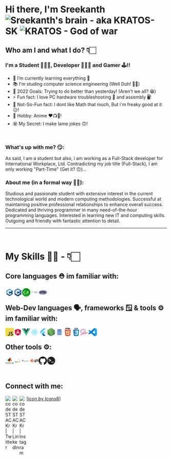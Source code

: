 # Hi there, I'm Sreekanth <img title="Sreekanth's brain" alt="Sreekanth's brain" src="https://img.icons8.com/doodle/48/000000/smart-.png"/> - aka KRATOS-SK <img title="KRATOS - The God of war" alt="KRATOS - God of war" src="https://img.icons8.com/fluency/48/000000/god.png"/>

## Who am I and what I do? 👇🏻
### I'm a Student 🧑🏻‍🎓, Developer 🧑🏻‍💻 and Gamer 🕹️!!

- 🌱 I’m currently learning everything 🤣
- 📚 I'm studing computer science engineering (Well Duh! 🤲🏻)
- 🥅 2022 Goals: Trying to do better than yesterday! (Aren't we all? 😁)
- ⚡ Fun fact: I love PC hardware troubleshooting 🔫 and assembly 🖥️!
- 🥲 Not-So-Fun fact: I dont like Math that much, But i'm freaky good at it 😐!
- 🎎 Hobby: Anime ❤️📺🍿!
- ㊙️ My Secret: I make lame jokes 🙃!

<br />

### What's up with me? 😏:
As said, I am a student but also, i am working as a Full-Stack developer for International Workplace, Ltd. Contradicting my job title (Full-Stack), I am only working "Part-Time" (Get it? 🙃)...

### About me (in a formal way 🤵🏻):
Studious and passionate student with extensive interest in the current technological world and modern computing methodologies. Successful at maintaining positive professional relationships to enhance overall success. Dedicated and thriving programmer in many need-of-the-hour programming languages. Interested in learning new IT and computing skills. Outgoing and friendly with fantastic attention to detail.

---

<br />

# My Skills 💪🏻 - 👇🏻
## Core languages ⛑️ im familiar with:

<img align="left" title="C" alt="C" width="26px" src="https://raw.githubusercontent.com/github/explore/80688e429a7d4ef2fca1e82350fe8e3517d3494d/topics/c/c.png" />
<img align="left" title="C++" alt="C++" width="26px" src="https://raw.githubusercontent.com/github/explore/80688e429a7d4ef2fca1e82350fe8e3517d3494d/topics/cpp/cpp.png" />
<img align="left" title="C#" alt="C#" width="26px" src="https://raw.githubusercontent.com/github/explore/80688e429a7d4ef2fca1e82350fe8e3517d3494d/topics/csharp/csharp.png" />
<img align="left" title="Java" alt="Java" width="26px" src="https://raw.githubusercontent.com/github/explore/80688e429a7d4ef2fca1e82350fe8e3517d3494d/topics/java/java.png" />
<img align="left" title="PhP" alt="PhP" width="26px" src="https://raw.githubusercontent.com/github/explore/80688e429a7d4ef2fca1e82350fe8e3517d3494d/topics/php/php.png" />

<br />

## Web-Dev languages 🗣️, frameworks 🪟 & tools ⚙️ im familiar with:

<img align="left" title="JavaScript" alt="JavaScript" width="26px" src="https://raw.githubusercontent.com/github/explore/80688e429a7d4ef2fca1e82350fe8e3517d3494d/topics/javascript/javascript.png" />
<img align="left" title="AngularJS" alt="Angular" width="26px" src="https://raw.githubusercontent.com/github/explore/80688e429a7d4ef2fca1e82350fe8e3517d3494d/topics/angular/angular.png" />
<img align="left" title="VueJS" alt="Vue" width="26px" src="https://raw.githubusercontent.com/github/explore/80688e429a7d4ef2fca1e82350fe8e3517d3494d/topics/vue/vue.png" />
<img align="left" title="ReactJS" alt="React" width="26px" src="https://raw.githubusercontent.com/github/explore/80688e429a7d4ef2fca1e82350fe8e3517d3494d/topics/react/react.png" />
<img align="left" title="Flutter" alt="Flutter" width="26px" src="https://raw.githubusercontent.com/github/explore/80688e429a7d4ef2fca1e82350fe8e3517d3494d/topics/flutter/flutter.png" />
<img align="left" title="Node.js" alt="Node.js" width="26px" src="https://raw.githubusercontent.com/github/explore/80688e429a7d4ef2fca1e82350fe8e3517d3494d/topics/nodejs/nodejs.png" />
<img align="left" title="SQL" alt="SQL" width="26px" src="https://raw.githubusercontent.com/github/explore/80688e429a7d4ef2fca1e82350fe8e3517d3494d/topics/sql/sql.png" />
<img align="left" title="HTML5" alt="HTML5" width="26px" src="https://raw.githubusercontent.com/github/explore/80688e429a7d4ef2fca1e82350fe8e3517d3494d/topics/html/html.png" />
<img align="left" title="CSS" alt="CSS3" width="26px" src="https://raw.githubusercontent.com/github/explore/80688e429a7d4ef2fca1e82350fe8e3517d3494d/topics/css/css.png" />
<img align="left" title="SaSS" alt="Sass" width="26px" src="https://raw.githubusercontent.com/github/explore/80688e429a7d4ef2fca1e82350fe8e3517d3494d/topics/sass/sass.png" />
<img align="left" title="Visual Studio Code" alt="Visual Studio Code" width="26px" src="https://raw.githubusercontent.com/github/explore/80688e429a7d4ef2fca1e82350fe8e3517d3494d/topics/visual-studio-code/visual-studio-code.png" />

<br />

## Other tools ⚙️:

<img align="left" title="MatLab" alt="MatLab" width="26px" src="https://raw.githubusercontent.com/github/explore/80688e429a7d4ef2fca1e82350fe8e3517d3494d/topics/matlab/matlab.png" />
<img align="left" title="MySQL" alt="MySQL" width="26px" src="https://raw.githubusercontent.com/github/explore/80688e429a7d4ef2fca1e82350fe8e3517d3494d/topics/mysql/mysql.png" />
<img align="left" title="MongoDB" alt="MongoDB" width="26px" src="https://raw.githubusercontent.com/github/explore/80688e429a7d4ef2fca1e82350fe8e3517d3494d/topics/mongodb/mongodb.png" />
<img align="left" title="Git" alt="Git" width="26px" src="https://raw.githubusercontent.com/github/explore/80688e429a7d4ef2fca1e82350fe8e3517d3494d/topics/git/git.png" />
<img align="left" title="GitHub" alt="GitHub" width="26px" src="https://raw.githubusercontent.com/github/explore/78df643247d429f6cc873026c0622819ad797942/topics/github/github.png" />
<img align="left" title="Linux Bash" alt="Terminal" width="26px" src="https://raw.githubusercontent.com/github/explore/80688e429a7d4ef2fca1e82350fe8e3517d3494d/topics/terminal/terminal.png" />

<br />
<br />
<br />

## Connect with me:

[<img align="left" alt="codeSTACKr | Twitter" width="22px" src="https://img.icons8.com/fluency/48/000000/twitter.png" />][twitter]
[<img align="left" alt="codeSTACKr | LinkedIn" width="22px" src="https://img.icons8.com/color/48/000000/linkedin.png" />][linkedin]
[<img align="left" alt="codeSTACKr | Instagram" width="22px" src="https://img.icons8.com/fluency/48/000000/instagram-new.png" />][instagram]

[<a href="https://icons8.com/">icon by Icons8</a>]

[twitter]: https://twitter.com/technocrat_SK_
[instagram]: https://instagram.com/sathya__it__is/
[linkedin]: https://linkedin.com/in/sreekanthds/
